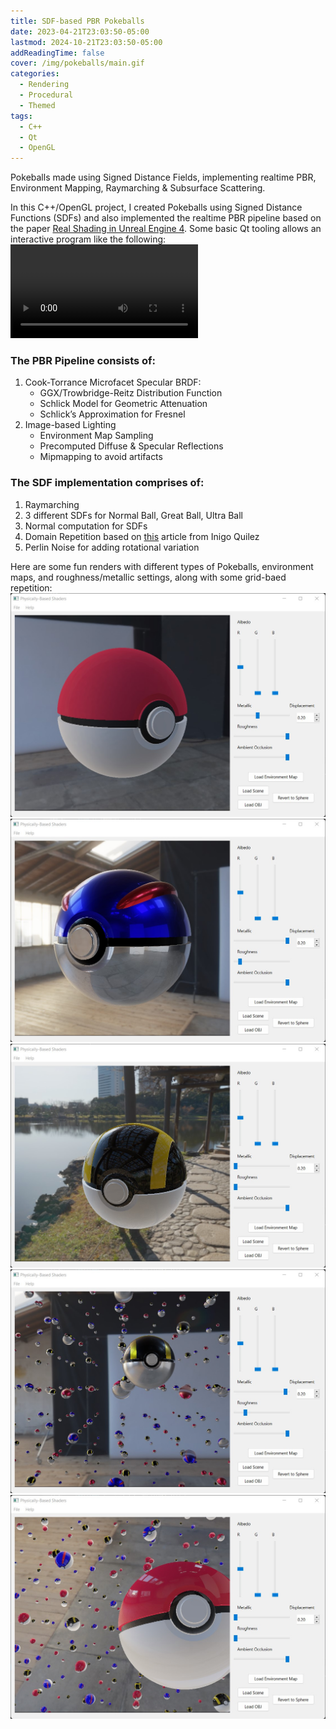 ```yaml
---
title: SDF-based PBR Pokeballs
date: 2023-04-21T23:03:50-05:00
lastmod: 2024-10-21T23:03:50-05:00
addReadingTime: false
cover: /img/pokeballs/main.gif
categories:
  - Rendering
  - Procedural
  - Themed
tags:
  - C++
  - Qt
  - OpenGL
---
```


Pokeballs made using Signed Distance Fields, implementing realtime PBR, Environment Mapping, Raymarching & Subsurface Scattering.

<!--more-->

In this C++/OpenGL project, I created Pokeballs using Signed Distance Functions (SDFs) and also implemented the realtime PBR pipeline based on the paper [Real Shading in Unreal Engine 4](https://cdn2.unrealengine.com/Resources/files/2013SiggraphPresentationsNotes-26915738.pdf). Some basic Qt tooling allows an interactive program like the following:
![](/img/pokeballs/pbr_demo.mp4?f=mp4)

### The PBR Pipeline consists of:

1. Cook-Torrance Microfacet Specular BRDF:
   - GGX/Trowbridge-Reitz Distribution Function
   - Schlick Model for Geometric Attenuation
   - Schlick’s Approximation for Fresnel
2. Image-based Lighting
   - Environment Map Sampling
   - Precomputed Diffuse & Specular Reflections
   - Mipmapping to avoid artifacts

### The SDF implementation comprises of:
1. Raymarching
2. 3 different SDFs for Normal Ball, Great Ball, Ultra Ball
3. Normal computation for SDFs
4. Domain Repetition based on [this](https://iquilezles.org/articles/distfunctions/) article from Inigo Quilez
5. Perlin Noise for adding rotational variation


Here are some fun renders with different types of Pokeballs, environment maps, and roughness/metallic settings, along with some grid-baed repetition:
![](/img/pokeballs/model1.jpg)
![](/img/pokeballs/model2.jpg)
![](/img/pokeballs/model3.jpg)
![](/img/pokeballs/oprep1.jpg)
![](/img/pokeballs/oprep2.jpg)